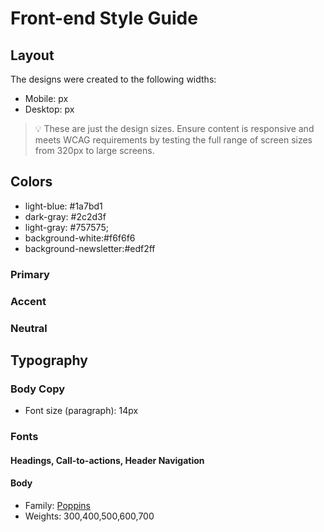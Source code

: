 # Front-end Style Guide

## Layout

The designs were created to the following widths:

- Mobile: px
- Desktop: px

> 💡 These are just the design sizes. Ensure content is responsive and meets WCAG requirements by testing the full range of screen sizes from 320px to large screens.

## Colors
- light-blue: #1a7bd1
- dark-gray: #2c2d3f
- light-gray: #757575;
- background-white:#f6f6f6
- background-newsletter:#edf2ff
### Primary



### Accent
### Neutral
## Typography
### Body Copy

- Font size (paragraph): 14px

### Fonts

#### Headings, Call-to-actions, Header Navigation
#### Body

- Family: [Poppins ](https://fonts.google.com/specimen/Poppins)
- Weights: 300,400,500,600,700



